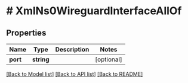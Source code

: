 # # XmlNs0WireguardInterfaceAllOf

## Properties

Name | Type | Description | Notes
------------ | ------------- | ------------- | -------------
**port** | **string** |  | [optional] 

[[Back to Model list]](../../README.md#documentation-for-models) [[Back to API list]](../../README.md#documentation-for-api-endpoints) [[Back to README]](../../README.md)


